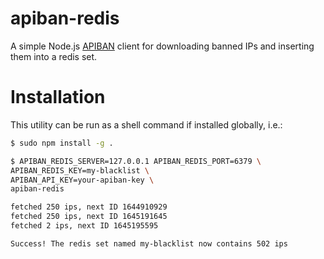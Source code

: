 # apiban-redis
A simple Node.js [APIBAN](https://www.apiban.org) client for downloading banned IPs and inserting them into a redis set.

# Installation
This utility can be run as a shell command if installed globally, i.e.:
```bash
$ sudo npm install -g .

$ APIBAN_REDIS_SERVER=127.0.0.1 APIBAN_REDIS_PORT=6379 \
APIBAN_REDIS_KEY=my-blacklist \
APIBAN_API_KEY=your-apiban-key \
apiban-redis

fetched 250 ips, next ID 1644910929
fetched 250 ips, next ID 1645191645
fetched 2 ips, next ID 1645195595

Success! The redis set named my-blacklist now contains 502 ips
```
